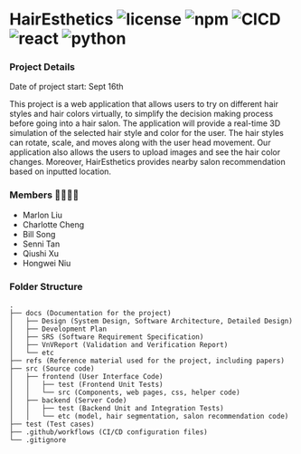 # HairEsthetics ![license](https://img.shields.io/npm/l/express?style=for-the-badge) ![npm](https://img.shields.io/github/actions/workflow/status/marlon4dashen/Hairesthetics/frontend-production.yml?style=for-the-badge) ![CICD](https://img.shields.io/badge/CI%2FCD-CHECKED-brightgreen?style=for-the-badge) ![react](https://img.shields.io/badge/React-17.0.2-blue?style=for-the-badge) ![python](https://img.shields.io/badge/Python-3.8-blue?style=for-the-badge)
### Project Details
Date of project start: Sept 16th

This project is a web application that allows users to try on different hair styles and hair colors virtually, to simplify the decision making process before going into a hair salon. The application will provide a real-time 3D simulation of the selected hair style and color for the user. The hair styles can rotate, scale, and moves along with the user head movement. Our application also allows the users to upload images and see the hair color changes. Moreover, HairEsthetics provides nearby salon recommendation based on inputted location.

### Members :man_technologist::woman_technologist:
- Marlon Liu
- Charlotte Cheng
- Bill Song
- Senni Tan
- Qiushi Xu
- Hongwei Niu

### Folder Structure
```
.
├── docs (Documentation for the project)
│   ├── Design (System Design, Software Architecture, Detailed Design)
│   ├── Development Plan
│   ├── SRS (Software Requirement Specification)
│   ├── VnVReport (Validation and Verification Report)
│   └── etc
├── refs (Reference material used for the project, including papers)
├── src (Source code)
│   ├── frontend (User Interface Code)
│   │   ├── test (Frontend Unit Tests)
│   │   └── src (Components, web pages, css, helper code)
│   ├── backend (Server Code)
│   │   ├── test (Backend Unit and Integration Tests)
│   │   └── etc (model, hair segmentation, salon recommendation code)
├── test (Test cases)
├── .github/workflows (CI/CD configuration files)
└── .gitignore
```
